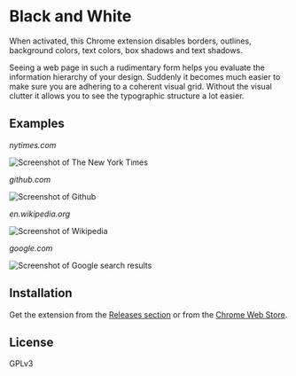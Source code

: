 # Black and White #

When activated, this Chrome extension disables borders, outlines, background colors, text colors, box shadows and text shadows.

Seeing a web page in such a rudimentary form helps you evaluate the information hierarchy of your design. Suddenly it becomes much easier to make sure you are adhering to a coherent visual grid. Without the visual clutter it allows you to see the typographic structure a lot easier.

## Examples ##

*nytimes.com*

![Screenshot of The New York Times](https://cloud.githubusercontent.com/assets/704336/3599572/3ad2412e-0cf0-11e4-9578-8f738f3cbe87.png)

*github.com*

![Screenshot of Github](https://cloud.githubusercontent.com/assets/704336/3599573/3af82ea2-0cf0-11e4-9f31-be226e12656d.png)

*en.wikipedia.org*

![Screenshot of Wikipedia](https://cloud.githubusercontent.com/assets/704336/3599574/3b065d24-0cf0-11e4-94c9-bb551e9f4a75.png)

*google.com*

![Screenshot of Google search results](https://cloud.githubusercontent.com/assets/704336/3599575/3b0eb258-0cf0-11e4-82d0-440812f05093.png)

## Installation ##

Get the extension from the [Releases section](https://github.com/JannesMeyer/chrome-black-and-white/releases) or from the [Chrome Web Store](https://chrome.google.com/webstore/detail/black-and-white/amdnjmpcoialaikdldjbnkipmckdheie).

## License ##

GPLv3
